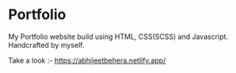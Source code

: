 # Portfolio

My Portfolio website build using HTML, CSS(SCSS) and Javascript. 
Handcrafted by myself.

Take a look :- https://abhijeetbehera.netlify.app/
